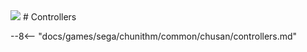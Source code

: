<img class="header-logo" src="/img/sega/chunithm/new/logo.webp">
# Controllers

--8<-- "docs/games/sega/chunithm/common/chusan/controllers.md"

